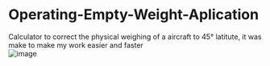 # Operating-Empty-Weight-Aplication
Calculator to correct the physical weighing of a aircraft to 45° latitute, it was make to make my work easier and faster  
![image](https://user-images.githubusercontent.com/62408699/169859268-c4e1c363-8748-42ad-9ea4-1c2d4ef730dd.png)
